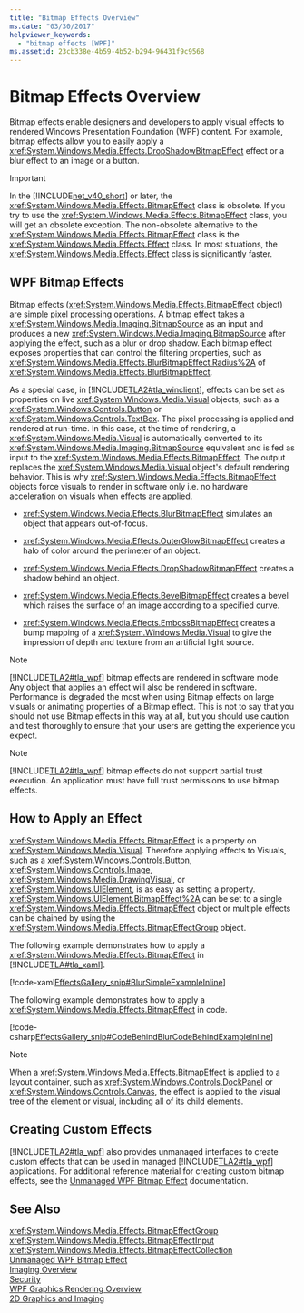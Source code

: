 ```yaml
---
title: "Bitmap Effects Overview"
ms.date: "03/30/2017"
helpviewer_keywords: 
  - "bitmap effects [WPF]"
ms.assetid: 23cb338e-4b59-4b52-b294-96431f9c9568
---
```

# Bitmap Effects Overview
Bitmap effects enable designers and developers to apply visual effects to rendered Windows Presentation Foundation (WPF) content. For example, bitmap effects allow you to easily apply a <xref:System.Windows.Media.Effects.DropShadowBitmapEffect> effect or a blur effect to an image or a button.  
  
> [!IMPORTANT]
>  In the [!INCLUDE[net_v40_short](../../../../includes/net-v40-short-md.md)] or later, the <xref:System.Windows.Media.Effects.BitmapEffect> class is obsolete. If you try to use the <xref:System.Windows.Media.Effects.BitmapEffect> class, you will get an obsolete exception. The non-obsolete alternative to the <xref:System.Windows.Media.Effects.BitmapEffect> class is the <xref:System.Windows.Media.Effects.Effect> class. In most situations, the <xref:System.Windows.Media.Effects.Effect> class is significantly faster.  
  
  
  
<a name="wpf_effects"></a>   
## WPF Bitmap Effects  
 Bitmap effects (<xref:System.Windows.Media.Effects.BitmapEffect> object) are simple pixel processing operations. A bitmap effect takes a <xref:System.Windows.Media.Imaging.BitmapSource> as an input and produces a new <xref:System.Windows.Media.Imaging.BitmapSource> after applying the effect, such as a blur or drop shadow. Each bitmap effect exposes properties that can control the filtering properties, such as <xref:System.Windows.Media.Effects.BlurBitmapEffect.Radius%2A> of <xref:System.Windows.Media.Effects.BlurBitmapEffect>.  
  
 As a special case, in [!INCLUDE[TLA2#tla_winclient](../../../../includes/tla2sharptla-winclient-md.md)], effects can be set as properties on live <xref:System.Windows.Media.Visual> objects, such as a <xref:System.Windows.Controls.Button> or <xref:System.Windows.Controls.TextBox>. The pixel processing is applied and rendered at run-time. In this case, at the time of rendering, a <xref:System.Windows.Media.Visual> is automatically converted to its <xref:System.Windows.Media.Imaging.BitmapSource> equivalent and is fed as input to the <xref:System.Windows.Media.Effects.BitmapEffect>. The output replaces the <xref:System.Windows.Media.Visual> object's default rendering behavior. This is why <xref:System.Windows.Media.Effects.BitmapEffect> objects force visuals to render in software only i.e. no hardware acceleration on visuals when effects are applied.  
  
- <xref:System.Windows.Media.Effects.BlurBitmapEffect> simulates an object that appears out-of-focus.  
  
- <xref:System.Windows.Media.Effects.OuterGlowBitmapEffect> creates a halo of color around the perimeter of an object.  
  
- <xref:System.Windows.Media.Effects.DropShadowBitmapEffect> creates a shadow behind an object.  
  
- <xref:System.Windows.Media.Effects.BevelBitmapEffect> creates a bevel which raises the surface of an image according to a specified curve.  
  
- <xref:System.Windows.Media.Effects.EmbossBitmapEffect> creates a bump mapping of a <xref:System.Windows.Media.Visual> to give the impression of depth and texture from an artificial light source.  
  
> [!NOTE]
>  [!INCLUDE[TLA2#tla_wpf](../../../../includes/tla2sharptla-wpf-md.md)] bitmap effects are rendered in software mode. Any object that applies an effect will also be rendered in software. Performance is degraded the most when using Bitmap effects on large visuals or animating properties of a Bitmap effect. This is not to say that you should not use Bitmap effects in this way at all, but you should use caution and test thoroughly to ensure that your users are getting the experience you expect.  
  
> [!NOTE]
>  [!INCLUDE[TLA2#tla_wpf](../../../../includes/tla2sharptla-wpf-md.md)] bitmap effects do not support partial trust execution. An application must have full trust permissions to use bitmap effects.  
  
<a name="applyeffects"></a>   
## How to Apply an Effect  
 <xref:System.Windows.Media.Effects.BitmapEffect> is a property on <xref:System.Windows.Media.Visual>. Therefore applying effects to Visuals, such as a <xref:System.Windows.Controls.Button>, <xref:System.Windows.Controls.Image>, <xref:System.Windows.Media.DrawingVisual>, or <xref:System.Windows.UIElement>, is as easy as setting a property. <xref:System.Windows.UIElement.BitmapEffect%2A> can be set to a single <xref:System.Windows.Media.Effects.BitmapEffect> object or multiple effects can be chained by using the <xref:System.Windows.Media.Effects.BitmapEffectGroup> object.  
  
 The following example demonstrates how to apply a <xref:System.Windows.Media.Effects.BitmapEffect> in [!INCLUDE[TLA#tla_xaml](../../../../includes/tlasharptla-xaml-md.md)].  
  
 [!code-xaml[EffectsGallery_snip#BlurSimpleExampleInline](../../../../samples/snippets/csharp/VS_Snippets_Wpf/EffectsGallery_snip/CSharp/blursimpleexample.xaml#blursimpleexampleinline)]  
  
 The following example demonstrates how to apply a <xref:System.Windows.Media.Effects.BitmapEffect> in code.  
  
 [!code-csharp[EffectsGallery_snip#CodeBehindBlurCodeBehindExampleInline](../../../../samples/snippets/csharp/VS_Snippets_Wpf/EffectsGallery_snip/CSharp/blurcodebehindexample.xaml.cs#codebehindblurcodebehindexampleinline)]  
  
> [!NOTE]
>  When a <xref:System.Windows.Media.Effects.BitmapEffect> is applied to a layout container, such as <xref:System.Windows.Controls.DockPanel> or <xref:System.Windows.Controls.Canvas>, the effect is applied to the visual tree of the element or visual, including all of its child elements.  
  
<a name="customeffects"></a>   
## Creating Custom Effects  
 [!INCLUDE[TLA2#tla_wpf](../../../../includes/tla2sharptla-wpf-md.md)] also provides unmanaged interfaces to create custom effects that can be used in managed [!INCLUDE[TLA2#tla_wpf](../../../../includes/tla2sharptla-wpf-md.md)] applications. For additional reference material for creating custom bitmap effects, see the [Unmanaged WPF Bitmap Effect](https://msdn.microsoft.com/library/ms735092.aspx) documentation.  
  
## See Also  
 <xref:System.Windows.Media.Effects.BitmapEffectGroup>  
 <xref:System.Windows.Media.Effects.BitmapEffectInput>  
 <xref:System.Windows.Media.Effects.BitmapEffectCollection>  
 [Unmanaged WPF Bitmap Effect](https://msdn.microsoft.com/library/ms735092.aspx)  
 [Imaging Overview](../../../../docs/framework/wpf/graphics-multimedia/imaging-overview.md)  
 [Security](../../../../docs/framework/wpf/security-wpf.md)  
 [WPF Graphics Rendering Overview](../../../../docs/framework/wpf/graphics-multimedia/wpf-graphics-rendering-overview.md)  
 [2D Graphics and Imaging](../../../../docs/framework/wpf/advanced/optimizing-performance-2d-graphics-and-imaging.md)
